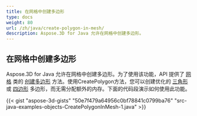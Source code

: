 ```yaml
---
title: 在网格中创建多边形
type: docs
weight: 80
url: /zh/java/create-polygon-in-mesh/
description: Aspose.3D for Java 允许在网格中创建多边形。
---
```

##  **在网格中创建多边形**
Aspose.3D for Java 允许在网格中创建多边形。为了使用该功能，API 提供了 [网格](https://reference.aspose.com/3d/java/com.aspose.threed/Mesh) 类的 [创建多边形](https://reference.aspose.com/3d/java/com.aspose.threed/Mesh#createPolygon-int-int-int-) 方法。使用CreatePolygon方法，您可以创建优化的 [三角形](https://reference.aspose.com/3d/java/com.aspose.threed/Mesh#createPolygon-int-int-int-) 或 [四边形](https://reference.aspose.com/3d/java/com.aspose.threed/Mesh#createPolygon-int-int-int-int-) 多边形，而无需分配额外的内存。下面的代码段演示如何使用此功能。



{{< gist "aspose-3d-gists" "50e7f479a64956c0bf78841c0799ba76" "src-java-examples-objects-CreatePolygonInMesh-1.java" >}}
